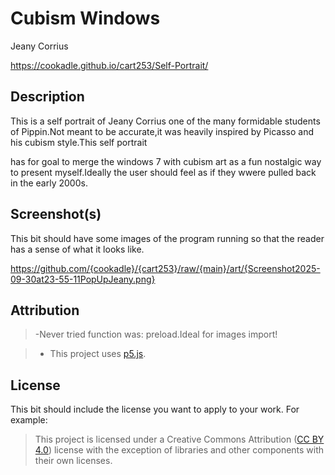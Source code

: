 # Cubism Windows

Jeany Corrius


https://cookadle.github.io/cart253/Self-Portrait/


## Description


This is a self portrait of Jeany Corrius one of the many formidable students of Pippin.Not meant to be accurate,it was heavily inspired by Picasso and his cubism style.This self portrait

has for goal to merge the windows 7 with cubism art as a fun nostalgic way to present myself.Ideally the user should feel as if they wwere pulled back in the early 2000s.


## Screenshot(s)

This bit should have some images of the program running so that the reader has a sense of what it looks like.

https://github.com/{cookadle}/{cart253}/raw/{main}/art/{Screenshot2025-09-30at23-55-11PopUpJeany.png}

## Attribution
> -Never tried function was: preload.Ideal for images import!

> - This project uses [p5.js](https://p5js.org).

## License

This bit should include the license you want to apply to your work. For example:

> This project is licensed under a Creative Commons Attribution ([CC BY 4.0](https://creativecommons.org/licenses/by/4.0/deed.en)) license with the exception of libraries and other components with their own licenses.